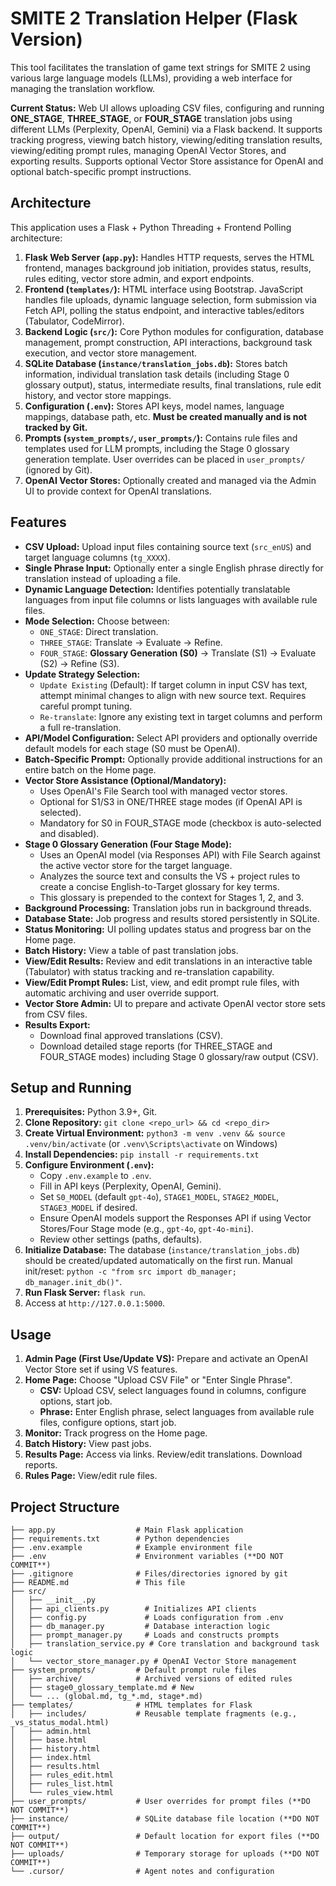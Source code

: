 # SMITE 2 Translation Helper (Flask Version)

This tool facilitates the translation of game text strings for SMITE 2 using various large language models (LLMs), providing a web interface for managing the translation workflow.

**Current Status:** Web UI allows uploading CSV files, configuring and running **ONE_STAGE**, **THREE_STAGE**, or **FOUR_STAGE** translation jobs using different LLMs (Perplexity, OpenAI, Gemini) via a Flask backend. It supports tracking progress, viewing batch history, viewing/editing translation results, viewing/editing prompt rules, managing OpenAI Vector Stores, and exporting results. Supports optional Vector Store assistance for OpenAI and optional batch-specific prompt instructions.

## Architecture

This application uses a Flask + Python Threading + Frontend Polling architecture:

1.  **Flask Web Server (`app.py`):** Handles HTTP requests, serves the HTML frontend, manages background job initiation, provides status, results, rules editing, vector store admin, and export endpoints.
2.  **Frontend (`templates/`):** HTML interface using Bootstrap. JavaScript handles file uploads, dynamic language selection, form submission via Fetch API, polling the status endpoint, and interactive tables/editors (Tabulator, CodeMirror).
3.  **Backend Logic (`src/`):** Core Python modules for configuration, database management, prompt construction, API interactions, background task execution, and vector store management.
4.  **SQLite Database (`instance/translation_jobs.db`):** Stores batch information, individual translation task details (including Stage 0 glossary output), status, intermediate results, final translations, rule edit history, and vector store mappings.
5.  **Configuration (`.env`):** Stores API keys, model names, language mappings, database path, etc. **Must be created manually and is not tracked by Git.**
6.  **Prompts (`system_prompts/`, `user_prompts/`):** Contains rule files and templates used for LLM prompts, including the Stage 0 glossary generation template. User overrides can be placed in `user_prompts/` (ignored by Git).
7.  **OpenAI Vector Stores:** Optionally created and managed via the Admin UI to provide context for OpenAI translations.

## Features

*   **CSV Upload:** Upload input files containing source text (`src_enUS`) and target language columns (`tg_XXXX`).
*   **Single Phrase Input:** Optionally enter a single English phrase directly for translation instead of uploading a file.
*   **Dynamic Language Detection:** Identifies potentially translatable languages from input file columns or lists languages with available rule files.
*   **Mode Selection:** Choose between:
    *   `ONE_STAGE`: Direct translation.
    *   `THREE_STAGE`: Translate -> Evaluate -> Refine.
    *   `FOUR_STAGE`: **Glossary Generation (S0)** -> Translate (S1) -> Evaluate (S2) -> Refine (S3).
*   **Update Strategy Selection:**
    *   `Update Existing` (Default): If target column in input CSV has text, attempt minimal changes to align with new source text. Requires careful prompt tuning.
    *   `Re-translate`: Ignore any existing text in target columns and perform a full re-translation.
*   **API/Model Configuration:** Select API providers and optionally override default models for each stage (S0 must be OpenAI).
*   **Batch-Specific Prompt:** Optionally provide additional instructions for an entire batch on the Home page.
*   **Vector Store Assistance (Optional/Mandatory):** 
    *   Uses OpenAI's File Search tool with managed vector stores.
    *   Optional for S1/S3 in ONE/THREE stage modes (if OpenAI API is selected).
    *   Mandatory for S0 in FOUR_STAGE mode (checkbox is auto-selected and disabled).
*   **Stage 0 Glossary Generation (Four Stage Mode):** 
    *   Uses an OpenAI model (via Responses API) with File Search against the active vector store for the target language.
    *   Analyzes the source text and consults the VS + project rules to create a concise English-to-Target glossary for key terms.
    *   This glossary is prepended to the context for Stages 1, 2, and 3.
*   **Background Processing:** Translation jobs run in background threads.
*   **Database State:** Job progress and results stored persistently in SQLite.
*   **Status Monitoring:** UI polling updates status and progress bar on the Home page.
*   **Batch History:** View a table of past translation jobs.
*   **View/Edit Results:** Review and edit translations in an interactive table (Tabulator) with status tracking and re-translation capability.
*   **View/Edit Prompt Rules:** List, view, and edit prompt rule files, with automatic archiving and user override support.
*   **Vector Store Admin:** UI to prepare and activate OpenAI vector store sets from CSV files.
*   **Results Export:** 
    *   Download final approved translations (CSV).
    *   Download detailed stage reports (for THREE_STAGE and FOUR_STAGE modes) including Stage 0 glossary/raw output (CSV).

## Setup and Running

1.  **Prerequisites:** Python 3.9+, Git.
2.  **Clone Repository:** `git clone <repo_url> && cd <repo_dir>`
3.  **Create Virtual Environment:** `python3 -m venv .venv && source .venv/bin/activate` (or `.venv\Scripts\activate` on Windows)
4.  **Install Dependencies:** `pip install -r requirements.txt`
5.  **Configure Environment (`.env`):** 
    *   Copy `.env.example` to `.env`.
    *   Fill in API keys (Perplexity, OpenAI, Gemini).
    *   Set `S0_MODEL` (default `gpt-4o`), `STAGE1_MODEL`, `STAGE2_MODEL`, `STAGE3_MODEL` if desired.
    *   Ensure OpenAI models support the Responses API if using Vector Stores/Four Stage mode (e.g., `gpt-4o`, `gpt-4o-mini`).
    *   Review other settings (paths, defaults).
6.  **Initialize Database:** The database (`instance/translation_jobs.db`) should be created/updated automatically on the first run. Manual init/reset: `python -c "from src import db_manager; db_manager.init_db()"`.
7.  **Run Flask Server:** `flask run`.
8.  Access at `http://127.0.0.1:5000`.

## Usage

1.  **Admin Page (First Use/Update VS):** Prepare and activate an OpenAI Vector Store set if using VS features.
2.  **Home Page:** Choose "Upload CSV File" or "Enter Single Phrase".
    *   **CSV:** Upload CSV, select languages found in columns, configure options, start job.
    *   **Phrase:** Enter English phrase, select languages from available rule files, configure options, start job.
3.  **Monitor:** Track progress on the Home page.
4.  **Batch History:** View past jobs.
5.  **Results Page:** Access via links. Review/edit translations. Download reports.
6.  **Rules Page:** View/edit rule files.

## Project Structure

```
├── app.py                  # Main Flask application
├── requirements.txt        # Python dependencies
├── .env.example            # Example environment file
├── .env                    # Environment variables (**DO NOT COMMIT**)
├── .gitignore              # Files/directories ignored by git
├── README.md               # This file
├── src/
│   ├── __init__.py
│   ├── api_clients.py        # Initializes API clients
│   ├── config.py             # Loads configuration from .env
│   ├── db_manager.py         # Database interaction logic
│   ├── prompt_manager.py     # Loads and constructs prompts
│   ├── translation_service.py # Core translation and background task logic
│   └── vector_store_manager.py # OpenAI Vector Store management
├── system_prompts/         # Default prompt rule files
│   ├── archive/            # Archived versions of edited rules
│   ├── stage0_glossary_template.md # New
│   └── ... (global.md, tg_*.md, stage*.md)
├── templates/              # HTML templates for Flask
│   ├── includes/           # Reusable template fragments (e.g., _vs_status_modal.html)
│   ├── admin.html
│   ├── base.html
│   ├── history.html
│   ├── index.html
│   ├── results.html
│   ├── rules_edit.html
│   ├── rules_list.html
│   └── rules_view.html
├── user_prompts/           # User overrides for prompt files (**DO NOT COMMIT**)
├── instance/               # SQLite database file location (**DO NOT COMMIT**)
├── output/                 # Default location for export files (**DO NOT COMMIT**)
├── uploads/                # Temporary storage for uploads (**DO NOT COMMIT**)
└── .cursor/                # Agent notes and configuration
``` 